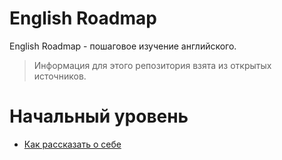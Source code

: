 # English Roadmap

English Roadmap - пошаговое изучение английского.

> Информация для этого репозитория взята из открытых источников.

# Начальный уровень

- [Как рассказать о себе](./roadmap/beginner/100_about_yourself.md)
